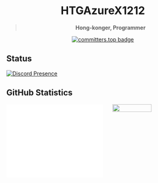 <div align="center">
<h1>HTGAzureX1212</h1>

<blockquote><strong>Hong-konger, Programmer</strong></blockquote>

[![committers.top badge](https://user-badge.committers.top/hong_kong/HTGAzureX1212.svg)](https://user-badge.committers.top/hong_kong/HTGAzureX1212)

</div>

## Status

[![Discord Presence](https://lanyard.cnrad.dev/api/408576714243833867)](https://discord.com/users/408576714243833867)

## GitHub Statistics

<img width="50%" align="left" src="/github-metrics.svg" alt="Metrics">
<img width="45%" height="45%" align="right" src="https://github-readme-stats.vercel.app/api?username=HTGAzureX1212&show_icons=true&hide_border=true&count_private=true&theme=github_dark&include_all_commits=true" />
